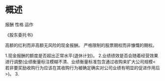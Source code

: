 # 概述
报酬
性格
运作

《股东委托书》

高额的红利而非高额无风险的现金报酬。
严格限制的股票期权而非慷慨的期权。

1.现金报酬的额度是否超出正常水平(退休计划)。
2.业绩绩效是否会随着经营效果进行调整(业绩衡量标注模糊不清、业绩衡量标准包含通过收购来扩大公司规模<若非要奖励收购行为应该在其收购行为被确定确实对公司业绩有明显的促进作用后>)。
3.



